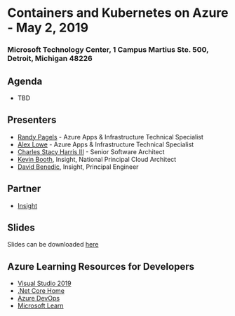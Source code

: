 # Containers and Kubernetes on Azure - May 2, 2019
### Microsoft Technology Center, 1 Campus Martius Ste. 500, Detroit, Michigan 48226

## Agenda

- TBD

## Presenters

- [Randy Pagels](https://www.linkedin.com/in/randy-pagels/) - Azure Apps & Infrastructure Technical Specialist
- [Alex Lowe](https://www.linkedin.com/in/alexclowe/) - Azure Apps & Infrastructure Technical Specialist
- [Charles Stacy Harris III](https://www.linkedin.com/in/charlesstacyharrisiii/) - Senior Software Architect
- [Kevin Booth](https://www.linkedin.com/in/kevinbooth/), Insight, National Principal Cloud Architect
- [David Benedic](https://www.linkedin.com/in/david-benedic-bb21358b/), Insight, Principal Engineer

## Partner

- [Insight](https://www.insight.com/en_US/home.html)

## Slides

Slides can be downloaded [here](https://github.com/MTCDetroit/Academy-Events/tree/master/Track%20-%20App%20Dev/2019.3.28%20-%20Serverless%20Workshop/Slides)

<!--
## Hands on Labs
Labs can be downloaded [here](#)
-->

## Azure Learning Resources for Developers

- [Visual Studio 2019](https://visualstudio.microsoft.com/)
- [.Net Core Home](https://dotnet.microsoft.com/)
- [Azure DevOps](https://azure.microsoft.com/en-us/services/devops/?nav=min)
- [Microsoft Learn](https://docs.microsoft.com/en-us/learn/)
